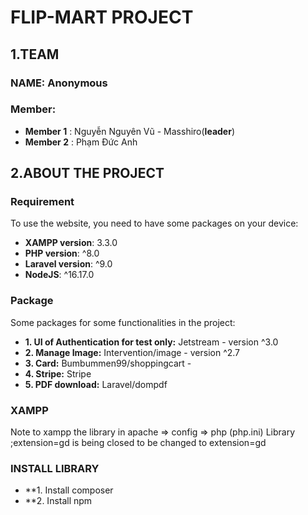 # FLIP-MART PROJECT

## 1.TEAM

### NAME: Anonymous

### Member:

-   **Member 1** : Nguyễn Nguyên Vũ - Masshiro(**leader**)
-   **Member 2** : Phạm Đức Anh

## 2.ABOUT THE PROJECT

### Requirement

To use the website, you need to have some packages on your device:

-   **XAMPP version**: 3.3.0
-   **PHP version**: ^8.0
-   **Laravel version**: ^9.0
-   **NodeJS**: ^16.17.0

### Package

Some packages for some functionalities in the project:

-   **1. UI of Authentication for test only:** Jetstream - version ^3.0
-   **2. Manage Image:** Intervention/image - version ^2.7
-   **3. Card:** Bumbummen99/shoppingcart -
-   **4. Stripe:** Stripe
-   **5. PDF download:** Laravel/dompdf

### XAMPP
Note to xampp the library in apache => config => php (php.ini)
Library ;extension=gd is being closed to be changed to extension=gd

### INSTALL LIBRARY
-   **1. Install composer 
-   **2. Install npm 
